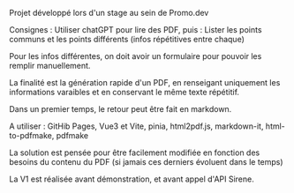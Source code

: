 Projet développé lors d'un stage au sein de Promo.dev

Consignes :
Utiliser chatGPT pour lire des PDF, puis : Lister les points communs et les points différents (infos répétitives entre chaque)

Pour les infos différentes, on doit avoir un formulaire pour pouvoir les remplir manuellement.

La finalité est la génération rapide d'un PDF, en renseigant uniquement les informations varaibles et en conservant le même texte répétitif.

Dans un premier temps, le retour peut être fait en markdown.

A utiliser : GitHib Pages, Vue3 et Vite, pinia, html2pdf.js, markdown-it, html-to-pdfmake, pdfmake 

La solution est pensée pour être facilement modifiée en fonction des besoins du contenu du PDF (si jamais ces derniers évoluent dans le temps)

La V1 est réalisée avant démonstration, et avant appel d'API Sirene.